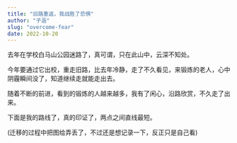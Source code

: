```yaml
---
title: "旧路重返，我战胜了恐惧"
author: "子涵"
slug: "overcome-fear"
date: 2022-10-20
---
```


去年在学校白马山公园迷路了，真可谓，只在此山中，云深不知处。

今年要通过它出校，重走旧路，比去年冷静，走了不久看见，来锻炼的老人，心中阴霾瞬间没了，知道继续走就能走出去。

随着不断的前进，看到的锻炼的人越来越多，我有了闲心，沿路欣赏，不久走了出来。

下面是我的路线了，真的印证了，两点之间直线最短。

(迁移的过程中把图给弄丢了，不过还是想记录一下，反正只是自己看)
